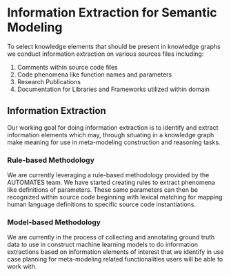 # Information Extraction for Semantic Modeling

To select knowledge elements that should be present in knowledge graphs we conduct information extraction
on various sources files including:

1. Comments within source code files
2. Code phenomena like function names and parameters
3. Research Publications
4. Documentation for Libraries and Frameworks utilized within domain

## Information Extraction
Our working goal for doing information extraction is to identify and extract
 information elements which may, through situating in a knowledge graph 
 make meaning for use in meta-modeling construction and reasoning tasks.

### Rule-based Methodology
We are currently leveraging a rule-based methodology provided by the AUTOMATES team. 
We have started creating rules to extract phenomena like definitions of parameters. 
These same parameters can then be recognized within source code beginning with lexical
matching for mapping human language definitions to specific source code instantiations.

### Model-based Methodology
We are currently in the process of collecting and annotating ground truth data to
use in construct machine learning models to do information extractions based on
information elements of interest that we identify in use case planning for 
meta-modeling related functionalities users will be able to work with.